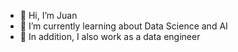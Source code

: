 - 👋 Hi, I’m Juan
- 👀 I’m currently learning about Data Science and AI
- 🌱 In addition, I also work as a data engineer

<!---
Delaa101419/Delaa101419 is a ✨ special ✨ repository because its `README.md` (this file) appears on your GitHub profile.
You can click the Preview link to take a look at your changes.
--->

